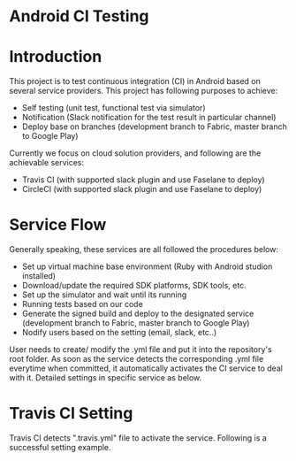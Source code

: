 # Android CI Testing

# Introduction

This project is to test continuous integration (CI) in Android based on several service providers. This project has following purposes to achieve:

 - Self testing (unit test, functional test via simulator)
 - Notification (Slack notification for the test result in particular channel)
 - Deploy base on branches (development branch to Fabric, master branch to Google Play)
 
Currently we focus on cloud solution providers, and following are the achievable services:

 - Travis CI (with supported slack plugin and use Faselane to deploy)
 - CircleCI (with supported slack plugin and use Faselane to deploy)
 
 
# Service Flow

Generally speaking, these services are all followed the procedures below:

 - Set up virtual machine base environment (Ruby with Android studion installed)
 - Download/update the required SDK platforms, SDK tools, etc.
 - Set up the simulator and wait until its running
 - Running tests based on our code
 - Generate the signed build and deploy to the designated service (development branch to Fabric, master branch to Google Play)
 - Nodify users based on the setting (email, slack, etc..)
 
User needs to create/ modify the .yml file and put it into the repository's root folder. As soon as the service detects the corresponding .yml file everytime when committed, it automatically activates the CI service to deal with it. Detailed settings in specific service as below.


# Travis CI Setting

Travis CI detects ".travis.yml" file to activate the service. Following is a successful setting example.



 
 
 
